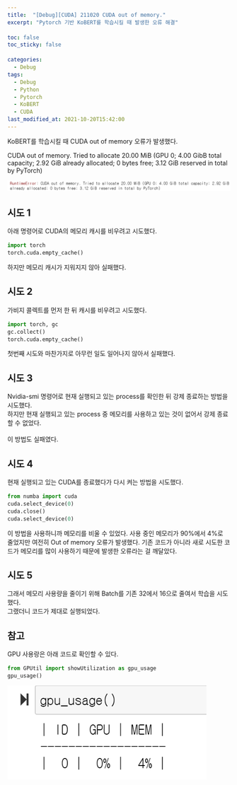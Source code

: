 ```yaml
---
title:  "[Debug][CUDA] 211020 CUDA out of memory."
excerpt: "Pytorch 기반 KoBERT를 학습시킬 때 발생한 오류 해결"

toc: false
toc_sticky: false

categories:
  - Debug
tags:
  - Debug
  - Python
  - Pytorch
  - KoBERT
  - CUDA
last_modified_at: 2021-10-20T15:42:00
---
```


KoBERT를 학습시킬 때 CUDA out of memory 오류가 발생했다.

<p class="error_msg">CUDA out of memory. Tried to allocate 20.00 MiB (GPU 0; 4.00 GibB total capacity; 2.92 GiB already allocated; 0 bytes free; 3.12 GiB reserved in total by PyTorch)</p>
<p class="code"><img src="/assets/images/21102003.png" /></p>

## 시도 1

아래 명령어로 CUDA의 메모리 캐시를 비우려고 시도했다.
```python
import torch
torch.cuda.empty_cache()
```

하지만 메모리 캐시가 지워지지 않아 실패했다.

## 시도 2

가비지 콜렉트를 먼저 한 뒤 캐시를 비우려고 시도했다.

```python
import torch, gc
gc.collect()
torch.cuda.empty_cache()
```

첫번째 시도와 마찬가지로 아무런 일도 일어나지 않아서 실패했다.

## 시도 3

Nvidia-smi 명령어로 현재 실행되고 있는 process를 확인한 뒤 강제 종료하는 방법을 시도했다.<br>
하지만 현재 실행되고 있는 process 중 메모리를 사용하고 있는 것이 없어서 강제 종료할 수 없었다.<br><br>
이 방법도 실패였다.

## 시도 4

현재 실행되고 있는 CUDA를 종료했다가 다시 켜는 방법을 시도했다.

```python
from numba import cuda
cuda.select_device(0)
cuda.close()
cuda.select_device(0)
```

이 방법을 사용하니까 메모리를 비울 수 있었다. 사용 중인 메모리가 90%에서 4%로 줄었지만 여전히 Out of memory 오류가 발생했다. 기존 코드가 아니라 새로 시도한 코드가 메모리를 많이 사용하기 때문에 발생한 오류라는 걸 깨달았다.

## 시도 5

그래서 메모리 사용량을 줄이기 위해 Batch를 기존 32에서 16으로 줄여서 학습을 시도했다.<br>
그랬더니 코드가 제대로 실행되었다.

## 참고

GPU 사용랑은 아래 코드로 확인할 수 있다.

```python
from GPUtil import showUtilization as gpu_usage
gpu_usage() 
```
<img src="/assets/images/21102004.png" />